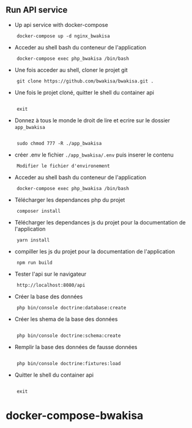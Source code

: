 
## Run API service

- Up api service with docker-compose

```
    docker-compose up -d nginx_bwakisa

```
- Acceder au shell bash du conteneur de l'application

```
    docker-compose exec php_bwakisa /bin/bash

```

- Une fois acceder au shell, cloner le projet git

```
    git clone https://github.com/bwakisa/bwakisa.git .

```


- Une fois le projet cloné, quitter le shell du container api

```

    exit

```

- Donnez à tous le monde le droit de lire et ecrire sur le dossier `app_bwakisa`

```

    sudo chmod 777 -R ./app_bwakisa

```


- créer .env le fichier `./app_bwakisa/.env` puis inserer le contenu 

```
    Modifier le fichier d'environement

```
- Acceder au shell bash du conteneur de l'application

```
    docker-compose exec php_bwakisa /bin/bash

```

- Télécharger les dependances php du projet

```
    composer install

```


- Télécharger les dependances js du projet pour la documentation de l'application

```
    yarn install

```

- compiller les js du projet pour la documentation de l'application

```
    npm run build

```


- Tester l'api sur le navigateur

```
    http://localhost:8080/api

```

- Créer la base des données

```
    php bin/console doctrine:database:create

```

- Créer les shema de la base des données

```

    php bin/console doctrine:schema:create    

```


- Remplir la base des données de fausse données

```

    php bin/console doctrine:fixtures:load   

```

- Quitter le shell du container api

```

    exit

```
# docker-compose-bwakisa
